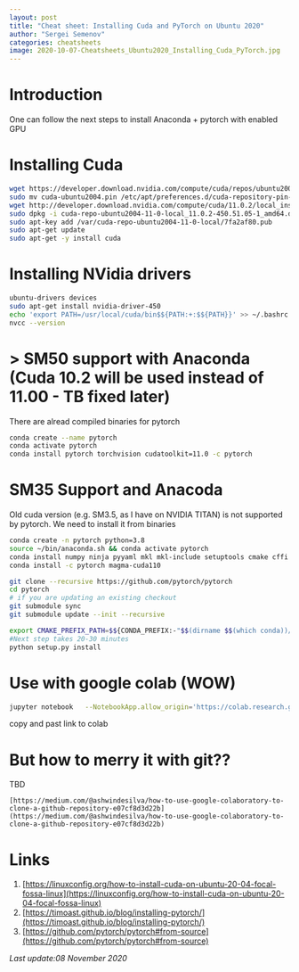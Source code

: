 ```yaml
---
layout: post
title: "Cheat sheet: Installing Cuda and PyTorch on Ubuntu 2020"
author: "Sergei Semenov"
categories: cheatsheets
image: 2020-10-07-Cheatsheets_Ubuntu2020_Installing_Cuda_PyTorch.jpg
---
```

# Introduction
One can follow the next steps to install Anaconda + pytorch with enabled GPU

# Installing Cuda 
```bash
wget https://developer.download.nvidia.com/compute/cuda/repos/ubuntu2004/x86_64/cuda-ubuntu2004.pin
sudo mv cuda-ubuntu2004.pin /etc/apt/preferences.d/cuda-repository-pin-600
wget http://developer.download.nvidia.com/compute/cuda/11.0.2/local_installers/cuda-repo-ubuntu2004-11-0-local_11.0.2-450.51.05-1_amd64.deb
sudo dpkg -i cuda-repo-ubuntu2004-11-0-local_11.0.2-450.51.05-1_amd64.deb
sudo apt-key add /var/cuda-repo-ubuntu2004-11-0-local/7fa2af80.pub
sudo apt-get update
sudo apt-get -y install cuda
```

# Installing NVidia drivers
```bash
ubuntu-drivers devices
sudo apt-get install nvidia-driver-450
echo 'export PATH=/usr/local/cuda/bin$${PATH:+:$${PATH}}' >> ~/.bashrc
nvcc --version
```

# > SM50 support with Anaconda (Cuda 10.2 will be used instead of 11.00 - TB fixed later) 
There are alread compiled binaries for pytorch 
```bash
conda create --name pytorch
conda activate pytorch
conda install pytorch torchvision cudatoolkit=11.0 -c pytorch 
```

# SM35 Support and Anacoda
Old cuda version (e.g. SM3.5, as I have on NVIDIA TITAN) is not supported by pytorch.
We need to install it from binaries

```bash
conda create -n pytorch python=3.8
source ~/bin/anaconda.sh && conda activate pytorch
conda install numpy ninja pyyaml mkl mkl-include setuptools cmake cffi typing_extensions future six requests dataclasses
conda install -c pytorch magma-cuda110

git clone --recursive https://github.com/pytorch/pytorch
cd pytorch
# if you are updating an existing checkout
git submodule sync
git submodule update --init --recursive

export CMAKE_PREFIX_PATH=$${CONDA_PREFIX:-"$$(dirname $$(which conda))/../"}
#Next step takes 20-30 minutes
python setup.py install
```

# Use with google colab (WOW)
```bash
jupyter notebook   --NotebookApp.allow_origin='https://colab.research.google.com'   --port=8889   --NotebookApp.port_retries=0
```
copy and past link to colab

# But how to merry it with git??
TBD
```
[https://medium.com/@ashwindesilva/how-to-use-google-colaboratory-to-clone-a-github-repository-e07cf8d3d22b](https://medium.com/@ashwindesilva/how-to-use-google-colaboratory-to-clone-a-github-repository-e07cf8d3d22b)
```


# Links
1. [https://linuxconfig.org/how-to-install-cuda-on-ubuntu-20-04-focal-fossa-linux](https://linuxconfig.org/how-to-install-cuda-on-ubuntu-20-04-focal-fossa-linux)
2. [https://timoast.github.io/blog/installing-pytorch/](https://timoast.github.io/blog/installing-pytorch/)
3. [https://github.com/pytorch/pytorch#from-source](https://github.com/pytorch/pytorch#from-source)


*Last update:08 November 2020*
